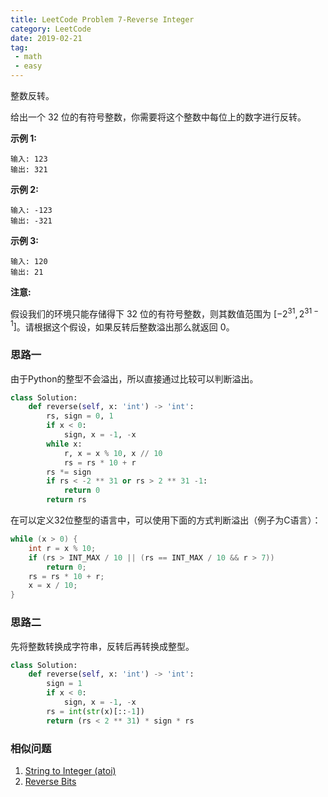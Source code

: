 ```yaml
---
title: LeetCode Problem 7-Reverse Integer
category: LeetCode
date: 2019-02-21
tag:
 - math
 - easy
---
```


整数反转。

给出一个 32 位的有符号整数，你需要将这个整数中每位上的数字进行反转。

**示例 1:**

```
输入: 123
输出: 321
```

 **示例 2:**

```
输入: -123
输出: -321
```

**示例 3:**

```
输入: 120
输出: 21
```

**注意:**

假设我们的环境只能存储得下 32 位的有符号整数，则其数值范围为 $[−2^{31},  2^{31 − 1}]​$。请根据这个假设，如果反转后整数溢出那么就返回 0。

### 思路一

由于Python的整型不会溢出，所以直接通过比较可以判断溢出。

```python
class Solution:
    def reverse(self, x: 'int') -> 'int':
        rs, sign = 0, 1
        if x < 0:
            sign, x = -1, -x
        while x:
            r, x = x % 10, x // 10
            rs = rs * 10 + r
        rs *= sign
        if rs < -2 ** 31 or rs > 2 ** 31 -1:
            return 0
        return rs
```

在可以定义32位整型的语言中，可以使用下面的方式判断溢出（例子为C语言）：

```c
while (x > 0) {
    int r = x % 10;
    if (rs > INT_MAX / 10 || (rs == INT_MAX / 10 && r > 7))
        return 0;
    rs = rs * 10 + r;
    x = x / 10;
}
```

### 思路二

先将整数转换成字符串，反转后再转换成整型。

```python
class Solution:
    def reverse(self, x: 'int') -> 'int':
        sign = 1
        if x < 0:
            sign, x = -1, -x
        rs = int(str(x)[::-1])
        return (rs < 2 ** 31) * sign * rs
```

### 相似问题

1. [String to Integer (atoi)]()
2. [Reverse Bits]()